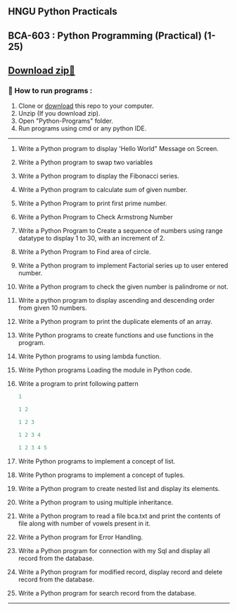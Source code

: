 ## HNGU Python Practicals

## BCA-603 : Python Programming (Practical) (1-25)

## [Download zip🙂](https://github.com/xmi1an/python_practicals/archive/refs/heads/master.zip)

### 🌟 How to run programs :

1. Clone or [download](https://github.com/xmi1an/python_practicals/archive/refs/heads/master.zip) this repo to your computer.
2. Unzip (If you download zip).
3. Open "Python-Programs" folder.
4. Run programs using cmd or any python IDE.

---

1. Write a Python program to display 'Hello World" Message on Screen.
2. Write a Python program to swap two variables
3. Write a Python program to display the Fibonacci series.
4. Write a Python program to calculate sum of given number.
5. Write a Python Program to print first prime number.
6. Write a Python Program to Check Armstrong Number
7. Write a Python Program to Create a sequence of numbers using range datatype to display 1 to 30, with an increment of 2.
8. Write a Python Program to Find area of circle.
9. Write a Python program to implement Factorial series up to user entered number.
10. Write a Python program to check the given number is palindrome or not.
11. Write a python program to display ascending and descending order from given 10 numbers.
12. Write a Python program to print the duplicate elements of an array.
13. Write Python programs to create functions and use functions in the program.
14. Write Python programs to using lambda function.
15. Write Python programs Loading the module in Python code.
16. Write a program to print following pattern

    ```python
    1

    1 2

    1 2 3

    1 2 3 4

    1 2 3 4 5
    ```

17. Write Python programs to implement a concept of list.
18. Write Python programs to implement a concept of tuples.
19. Write a Python program to create nested list and display its elements.
20. Write a Python program to using multiple inheritance.
21. Write a Python program to read a file bca.txt and print the contents of file along
    with number of vowels present in it.
22. Write a Python program for Error Handling.
23. Write a Python program for connection with my Sql and display all record from
    the database.
24. Write a Python program for modified record, display record and delete record
    from the database.
25. Write a Python program for search record from the database.

---
